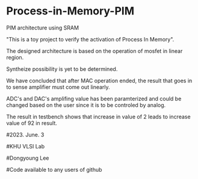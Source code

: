 # Process-in-Memory-PIM
PIM architecture using SRAM

"This is a toy project to verify the activation of Process In Memory".

The designed architecture is based on the operation of mosfet in linear region.

Syntheize possibility is yet to be determined.

We have concluded that after MAC operation ended, the result that goes in to sense amplifier
must come out linearly.

ADC's and DAC's amplifing value has been paramterized and could be changed based on the user since it is to be controled by analog.

The result in testbench shows that increase in value of 2 leads to increase value of 92 in result.

#2023. June. 3

#KHU VLSI Lab

#Dongyoung Lee

#Code available to any users of github
